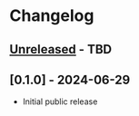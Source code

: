 # Changelog

## [Unreleased] - TBD

## [0.1.0] - 2024-06-29

- Initial public release

[Unreleased]: https://github.com/schemathesis/harfile/compare/v0.1.0...HEAD
